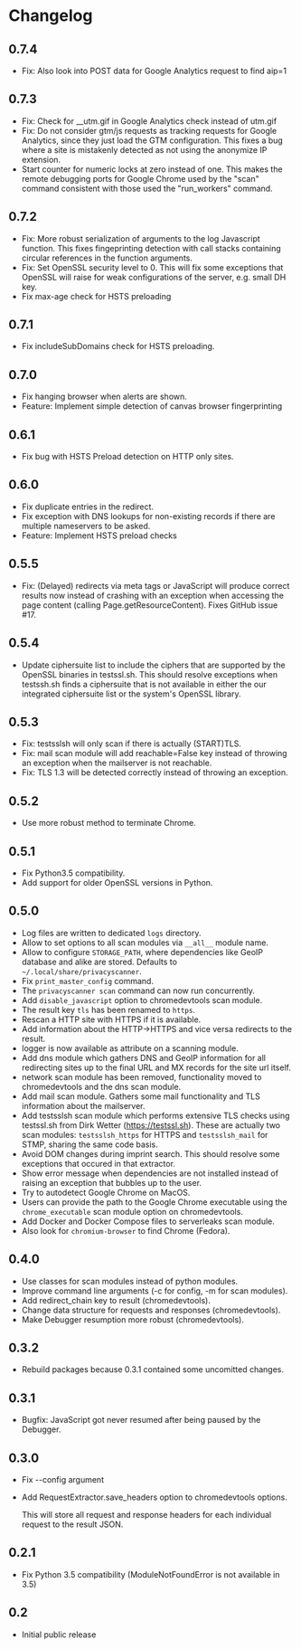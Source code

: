 Changelog
=========

0.7.4
-----

* Fix: Also look into POST data for Google Analytics request to find aip=1

0.7.3
-----

* Fix: Check for \_\_utm.gif in Google Analytics check instead of utm.gif
* Fix: Do not consider gtm/js requests as tracking requests for Google
       Analytics, since they just load the GTM configuration. This fixes
       a bug where a site is mistakenly detected as not using the anonymize IP
       extension.
* Start counter for numeric locks at zero instead of one. This makes the
  remote debugging ports for Google Chrome used by the "scan" command
  consistent with those used the "run\_workers" command.

0.7.2
-----

* Fix: More robust serialization of arguments to the log Javascript function.
  This fixes fingeprinting detection with call stacks containing circular
  references in the function arguments.
* Fix: Set OpenSSL security level to 0. This will fix some exceptions that
  OpenSSL will raise for weak configurations of the server, e.g. small DH key.
* Fix max-age check for HSTS preloading

0.7.1
-----

* Fix includeSubDomains check for HSTS preloading.

0.7.0
-----

* Fix hanging browser when alerts are shown.
* Feature: Implement simple detection of canvas browser fingerprinting

0.6.1
-----

* Fix bug with HSTS Preload detection on HTTP only sites.

0.6.0
-----

* Fix duplicate entries in the redirect.
* Fix exception with DNS lookups for non-existing records if there are multiple
  nameservers to be asked.
* Feature: Implement HSTS preload checks

0.5.5
-----

* Fix: (Delayed) redirects via meta tags or JavaScript will produce correct
  results now instead of crashing with an exception when accessing the
  page content (calling Page.getResourceContent). Fixes GitHub issue #17.

0.5.4
-----

* Update ciphersuite list to include the ciphers that are supported by the
  OpenSSL binaries in testssl.sh. This should resolve exceptions when
  testssh.sh finds a ciphersuite that is not available in either the
  our integrated ciphersuite list or the system's OpenSSL library.

0.5.3
-----

* Fix: testsslsh will only scan if there is actually (START)TLS.
* Fix: mail scan module will add reachable=False key instead of throwing
  an exception when the mailserver is not reachable.
* Fix: TLS 1.3 will be detected correctly instead of throwing an exception.

0.5.2
-----

* Use more robust method to terminate Chrome.

0.5.1
-----

* Fix Python3.5 compatibility.
* Add support for older OpenSSL versions in Python.

0.5.0
-----

* Log files are written to dedicated `logs` directory.
* Allow to set options to all scan modules via `__all__` module name.
* Allow to configure `STORAGE_PATH`, where dependencies like GeoIP database
  and alike are stored. Defaults to `~/.local/share/privacyscanner`.
* Fix `print_master_config` command.
* The `privacyscanner scan` command can now run concurrently.
* Add `disable_javascript` option to chromedevtools scan module.
* The result key `tls` has been renamed to `https`.
* Rescan a HTTP site with HTTPS if it is available.
* Add information about the HTTP-\>HTTPS and vice versa redirects to the result.
* logger is now available as attribute on a scanning module.
* Add dns module which gathers DNS and GeoIP information for all redirecting
  sites up to the final URL and MX records for the site url itself.
* network scan module has been removed, functionality moved to chromedevtools
  and the dns scan module.
* Add mail scan module. Gathers some mail functionality and TLS information
  about the mailserver.
* Add testsslsh scan module which performs extensive TLS checks using testssl.sh
  from Dirk Wetter (https://testssl.sh). These are actually two scan modules:
  `testsslsh_https` for HTTPS and `testsslsh_mail` for STMP, sharing the same
  code basis.
* Avoid DOM changes during imprint search. This should resolve some exceptions
  that occured in that extractor.
* Show error message when dependencies are not installed instead of raising an
  exception that bubbles up to the user.
* Try to autodetect Google Chrome on MacOS.
* Users can provide the path to the Google Chrome executable using the
 `chrome_executable` scan module option on chromedevtools.
* Add Docker and Docker Compose files to serverleaks scan module.
* Also look for `chromium-browser` to find Chrome (Fedora).

0.4.0
-----

* Use classes for scan modules instead of python modules.
* Improve command line arguments (-c for config, -m for scan modules).
* Add redirect\_chain key to result (chromedevtools).
* Change data structure for requests and responses (chromedevtools).
* Make Debugger resumption more robust (chromedevtools).

0.3.2
-----

* Rebuild packages because 0.3.1 contained some uncomitted changes.

0.3.1
-----

* Bugfix: JavaScript got never resumed after being paused by the Debugger.

0.3.0
-----

* Fix --config argument
* Add RequestExtractor.save\_headers option to chromedevtools options.

  This will store all request and response headers for each individual request
  to the result JSON.

0.2.1
-----

* Fix Python 3.5 compatibility (ModuleNotFoundError is not available in 3.5)

0.2
---

* Initial public release
